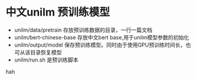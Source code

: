 # 中文unilm 预训练模型
- unilm/data/pretrain 存放预训练数据的目录，一行一篇文档
- unilm/bert-chinese-base 存放中文bert base,用于unilm模型参数的初始化
- unilm/output/model 保存预训练模型。同时由于使用GPU预训练时间长，也可从该目录恢复模型
- unilm/run.sh 是预训练脚本

hah 